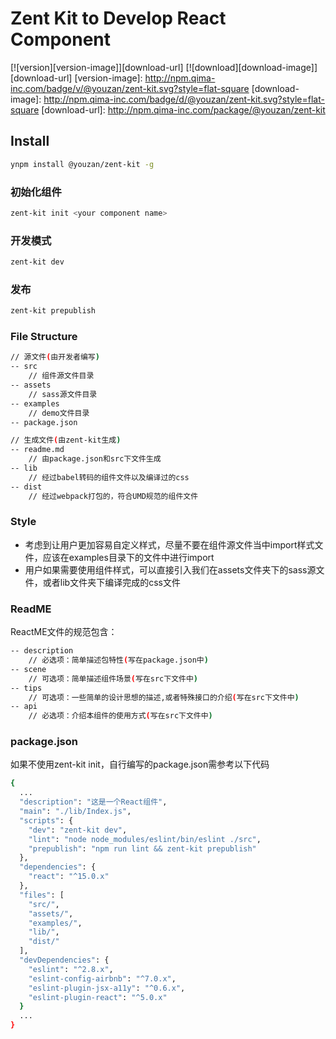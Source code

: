 # Zent Kit to Develop React Component

[![version][version-image]][download-url]
[![download][download-image]][download-url]
[version-image]: http://npm.qima-inc.com/badge/v/@youzan/zent-kit.svg?style=flat-square
[download-image]: http://npm.qima-inc.com/badge/d/@youzan/zent-kit.svg?style=flat-square
[download-url]: http://npm.qima-inc.com/package/@youzan/zent-kit

## Install

```bash
ynpm install @youzan/zent-kit -g
```

### 初始化组件

```bash
zent-kit init <your component name>
```

### 开发模式

```bash
zent-kit dev
```

### 发布

```bash
zent-kit prepublish
```

### File Structure

```bash
// 源文件(由开发者编写)
-- src
    // 组件源文件目录
-- assets
    // sass源文件目录
-- examples
    // demo文件目录
-- package.json

// 生成文件(由zent-kit生成)
-- readme.md
    // 由package.json和src下文件生成
-- lib
    // 经过babel转码的组件文件以及编译过的css
-- dist
    // 经过webpack打包的，符合UMD规范的组件文件
```

### Style

* 考虑到让用户更加容易自定义样式，尽量不要在组件源文件当中import样式文件，应该在examples目录下的文件中进行import
* 用户如果需要使用组件样式，可以直接引入我们在assets文件夹下的sass源文件，或者lib文件夹下编译完成的css文件

### ReadME

ReactME文件的规范包含：

```bash
-- description
    // 必选项：简单描述包特性(写在package.json中)
-- scene
    // 可选项：简单描述组件场景(写在src下文件中)
-- tips
    // 可选项：一些简单的设计思想的描述,或者特殊接口的介绍(写在src下文件中)
-- api
    // 必选项：介绍本组件的使用方式(写在src下文件中)
```

### package.json

如果不使用zent-kit init，自行编写的package.json需参考以下代码

```bash
{
  ...
  "description": "这是一个React组件",
  "main": "./lib/Index.js",
  "scripts": {
    "dev": "zent-kit dev",
    "lint": "node node_modules/eslint/bin/eslint ./src",
    "prepublish": "npm run lint && zent-kit prepublish"
  },
  "dependencies": {
    "react": "^15.0.x"
  },
  "files": [
    "src/",
    "assets/",
    "examples/",
    "lib/",
    "dist/"
  ],
  "devDependencies": {
    "eslint": "^2.8.x",
    "eslint-config-airbnb": "^7.0.x",
    "eslint-plugin-jsx-a11y": "^0.6.x",
    "eslint-plugin-react": "^5.0.x"
  }
  ...
}
```
